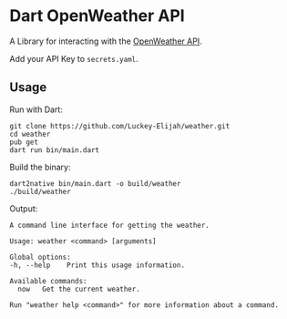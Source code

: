 # Dart OpenWeather API

A Library for interacting with the [OpenWeather API](https://openweathermap.org/api).

Add your API Key to `secrets.yaml`.

## Usage

Run with Dart:

```shell
git clone https://github.com/Luckey-Elijah/weather.git
cd weather
pub get
dart run bin/main.dart
```

Build the binary:

```shell
dart2native bin/main.dart -o build/weather
./build/weather
```

Output:

```output
A command line interface for getting the weather.

Usage: weather <command> [arguments]

Global options:
-h, --help    Print this usage information.

Available commands:
  now   Get the current weather.

Run "weather help <command>" for more information about a command.
```

